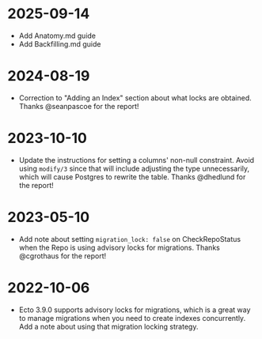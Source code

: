 # 2025-09-14

- Add Anatomy.md guide
- Add Backfilling.md guide

# 2024-08-19

- Correction to "Adding an Index" section about what locks are obtained.
  Thanks @seanpascoe for the report!

# 2023-10-10

- Update the instructions for setting a columns' non-null constraint.
  Avoid using `modify/3` since that will include adjusting the type
  unnecessarily, which will cause Postgres to rewrite the table.
  Thanks @dhedlund for the report!

# 2023-05-10

- Add note about setting `migration_lock: false` on CheckRepoStatus when
  the Repo is using advisory locks for migrations. Thanks @cgrothaus for the
  report!

# 2022-10-06

- Ecto 3.9.0 supports advisory locks for migrations, which is a great way to
  manage migrations when you need to create indexes concurrently. Add a note about
  using that migration locking strategy.
